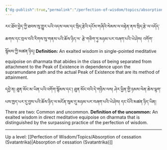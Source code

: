 ```yaml
---
{"dg-publish":true,"permalink":"/perfection-of-wisdom/topics/absorption-of-cessation-prasangika/"}
---
```


རང་ཐོབ་བྱེད་ཀྱི་ཐབས་སུ་གྱུར་པའི་འདས་ལམ་དང་སྲིད་རྩེའི་དངོས་གཞིའི་སེམས་ལ་བརྟེན་ནས་སྲིད་རྩེ་ལ་འདོད་ཆགས་དང་བྲལ་བའི་རིགས་སུ་གནས་པའི་ཆོས་ཉིད་ལ་
རྩེ་གཅིག་ཏུ་མཉམ་པར་བཞག་པའི་ཡེ་ཤེས། འགོག་སྙོམས་ཀྱི་མཚན་ཉིད།
**Definition:** An exalted wisdom in single-pointed meditative equipoise on dharmata that abides in the class of being separated from attachment to the Peak of Existence in dependence upon the supramundane path and the actual Peak of Existence that are its method of attainment.

དབྱེ་ན། ཐུན་མོང་མ་ཡིན་པའི་འགོག་སྙོམས་དང༌། ཐུན་མོང་བའི་དེ་གཉིས་ལས། 
ཤེར་ཕྱིན་གྱི་ཉམས་ལེན་ཆེས་ལྷག་པས་ཁྱད་པར་དུ་བྱས་པའི་ཆོས་ཉིད་ལ་མངོན་སུམ་དུ་མཉམ་པར་བཞག་པའི་ཡེ་ཤེས། དང་པོའི་མཚན་ཉིད་ཡིན།
There are two: Common and uncommon.
**Definition of the uncommon:** An exalted wisdom in direct meditative equipoise on dharmata that is distinguished by the surpassing practice of the perfection of wisdom.

---
Up a level: [[Perfection of Wisdom/Topics/Absorption of cessation (Svatantrika)\|Absorption of cessation (Svatantrika)]]